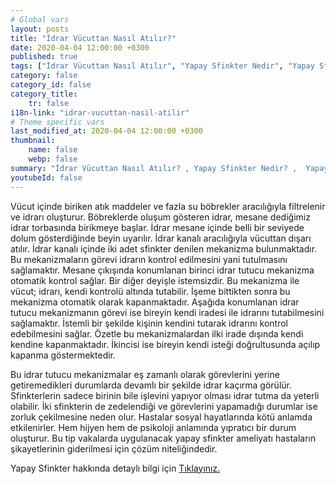 ```yaml
---
# Global vars
layout: posts
title: "İdrar Vücuttan Nasıl Atılır?"
date: 2020-04-04 12:00:00 +0300
published: true
tags: ["İdrar Vücuttan Nasıl Atılır", "Yapay Sfinkter Nedir", "Yapay Sfinkter" , "Yapay Sfinkter Ameliyatı Ne Zaman Yapılır", "Yapay Sfinkter Ameliyatı", "Tam idrar kaçırma", "Erkekte idrar kaçırma", "İdrar tutamama", "Yapay sfinkter ameliyat sonrası" , "Yapay Sfinkter ne zaman takılır", "Yapay Sfinkter nasıl takılır", "Yapay Sfinkter ameliyat öncesi", "Yapay Sfinkter zararlı mı", "Yapay Sfinkter ameliyatı nasıl yapılır" , "Sfinkter nedir"]
category: false
category_id: false
category_title:
    tr: false
i18n-link: "idrar-vucuttan-nasil-atilir"
# Theme specific vars
last_modified_at: 2020-04-04 12:00:00 +0300
thumbnail:
    name: false
    webp: false
summary: "İdrar Vücuttan Nasıl Atılır? , Yapay Sfinkter Nedir? ,  Yapay sfinkter Ameliyatı Hangi Durumlarda Yapılır?, Yapay Sfinkter Ameliyatı, Tam idrar kaçırma, Erkekte idrar kaçırma, İdrar tutamama, Yapay Sfinkter ücreti, Yapay Sfinkter ne zaman takılır?, Yapay Sfinkter nasıl takılır? , Yapay Sfinkter ameliyat öncesi , Yapay Sfinkter zararlı mı, Yapay Sfinkter ameliyat sonrası , Yapay Sfinkter ameliyatı nasıl yapılır ? "
youtubeId: false
---
```






Vücut içinde biriken atık maddeler ve fazla su böbrekler aracılığıyla filtrelenir ve idrarı oluşturur. Böbreklerde oluşum gösteren idrar, mesane dediğimiz idrar torbasında birikmeye başlar. İdrar mesane içinde belli bir seviyede dolum gösterdiğinde beyin uyarılır. İdrar kanalı aracılığıyla vücuttan dışarı atılır. İdrar kanalı içinde iki adet sfinkter denilen mekanizma bulunmaktadır. Bu mekanizmaların görevi idrarın kontrol edilmesini yani tutulmasını sağlamaktır. Mesane çıkışında konumlanan birinci idrar tutucu mekanizma otomatik kontrol sağlar. Bir diğer deyişle istemsizdir. Bu mekanizma ile vücut; idrarı, kendi kontrolü altında tutabilir. İşeme bittikten sonra bu mekanizma otomatik olarak kapanmaktadır. Aşağıda konumlanan idrar tutucu mekanizmanın görevi ise bireyin kendi iradesi ile idrarını tutabilmesini sağlamaktır. İstemli bir şekilde kişinin kendini tutarak idrarını kontrol edebilmesini sağlar. Özetle bu mekanizmalardan ilki irade dışında kendi kendine kapanmaktadır. İkincisi ise bireyin kendi isteği doğrultusunda açılıp kapanma göstermektedir.

Bu idrar tutucu mekanizmalar eş zamanlı olarak görevlerini yerine getiremedikleri durumlarda devamlı bir şekilde idrar kaçırma görülür. Sfinkterlerin sadece birinin bile işlevini yapıyor olması idrar tutma da yeterli olabilir. İki sfinkterin de zedelendiği ve görevlerini yapamadığı durumlar ise zorluk çekilmesine neden olur. Hastalar sosyal hayatlarında kötü anlamda etkilenirler. Hem hijyen hem de psikoloji anlamında yıpratıcı bir durum oluşturur. Bu tip vakalarda uygulanacak yapay sfinkter ameliyatı hastaların şikayetlerinin giderilmesi için çözüm niteliğindedir.


Yapay Sfinkter hakkında detaylı bilgi için [Tıklayınız.](https://www.onoluroloji.com/yapay-sfinkter)
